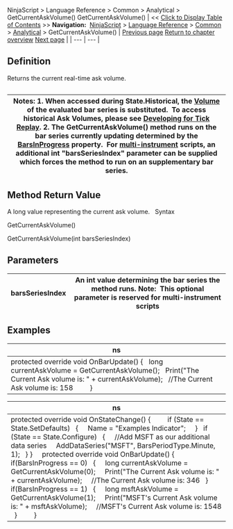 ﻿
NinjaScript > Language Reference > Common > Analytical > GetCurrentAskVolume()
GetCurrentAskVolume()
| << [Click to Display Table of Contents](getcurrentaskvolume.md) >> **Navigation:**     [NinjaScript](ninjascript.md) > [Language Reference](language_reference_wip.md) > [Common](common.md) > [Analytical](market_data.md) > GetCurrentAskVolume() | [Previous page](getcurrentask.md) [Return to chapter overview](market_data.md) [Next page](getcurrentbid.md) |
| --- | --- |
## Definition
Returns the current real-time ask volume.
## 
| Notes:  1. When accessed during State.Historical, the [Volume](volume.md) of the evaluated bar series is substituted.  To access historical Ask Volumes, please see [Developing for Tick Replay](developing_for__tick_replay.md). 2. The GetCurrentAskVolume() method runs on the bar series currently updating determined by the [BarsInProgress](barsinprogress.md) property.  For [multi-instrument](multi-time_frame__instruments.md) scripts, an additional int "barsSeriesIndex" parameter can be supplied which forces the method to run on an supplementary bar series. |
| --- |
## 
## 
## Method Return Value
A long value representing the current ask volume.
 
Syntax  

GetCurrentAskVolume()  

GetCurrentAskVolume(int barsSeriesIndex)
 
## Parameters
| barsSeriesIndex | An int value determining the bar series the method runs. Note:  This optional parameter is reserved for multi-instrument scripts |
| --- | --- |
## 
## 
## Examples
| ns |
| --- |
| protected override void OnBarUpdate() {    long currentAskVolume = GetCurrentAskVolume();    Print("The Current Ask volume is: " + currentAskVolume);    //The Current Ask volume is: 158          } |

| ns |
| --- |
| protected override void OnStateChange() {          if (State == State.SetDefaults)    {      Name = "Examples Indicator";       }    if (State == State.Configure)    {      //Add MSFT as our additional data series      AddDataSeries("MSFT", BarsPeriodType.Minute, 1);    } }      protected override void OnBarUpdate() {             if(BarsInProgress == 0)    {      long currentAskVolume = GetCurrentAskVolume(0);      Print("The Current Ask volume is: " + currentAskVolume);      //The Current Ask volume is: 346    }        if(BarsInProgress == 1)    {      long msftAskVolume = GetCurrentAskVolume(1);      Print("MSFT's Current Ask volume is: " + msftAskVolume);      //MSFT's Current Ask volume is: 1548    }          } |

